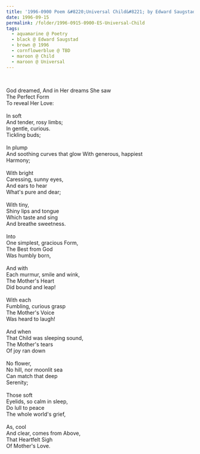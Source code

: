 ```yaml
---
title: '1996-0900 Poem &#8220;Universal Child&#8221; by Edward Saugstad for Shri Ganesha Puja'
date: 1996-09-15
permalink: /folder/1996-0915-0900-ES-Universal-Child
tags:
  - aquamarine @ Poetry
  - black @ Edward Saugstad
  - brown @ 1996
  - cornflowerblue @ TBD
  - maroon @ Child
  - maroon @ Universal
---
```


<br>

<p>
God dreamed,
And in Her dreams She saw<br>
The Perfect Form<br>
To reveal Her Love:<br>
<br>
In soft<br>
And tender, rosy limbs;<br>
In gentle, curious.<br>
Tickling buds;<br>
<br>
In plump<br>
And soothing curves that glow
With generous, happiest<br>
Harmony;<br>
<br>
With bright<br>
Caressing, sunny eyes,<br>
And ears to hear<br>
What's pure and dear;<br>
<br>
With tiny,<br>
Shiny lips and tongue<br>
Which taste and sing<br>
And breathe sweetness.<br>
<br>
Into<br>
One simplest, gracious Form,<br>
The Best from God<br>
Was humbly born,<br>
<br>
And with<br>
Each murmur, smile and wink,<br>
The Mother's Heart<br>
Did bound and leap!<br>
<br>
With each<br>
Fumbling, curious grasp<br>
The Mother's Voice<br>
Was heard to laugh!<br>
<br>
And when<br>
That Child was sleeping sound,<br>
The Mother's tears<br>
Of joy ran down<br>
<br>
No flower,<br>
No hill, nor moonlit sea<br>
Can match that deep<br>
Serenity;<br>
<br>
Those soft<br>
Eyelids, so calm in sleep,<br>
Do lull to peace<br>
The whole world's grief,<br>
<br>
As, cool<br>
And clear, comes from Above,<br>
That Heartfelt Sigh<br>
Of Mother's Love.<br>
</p>